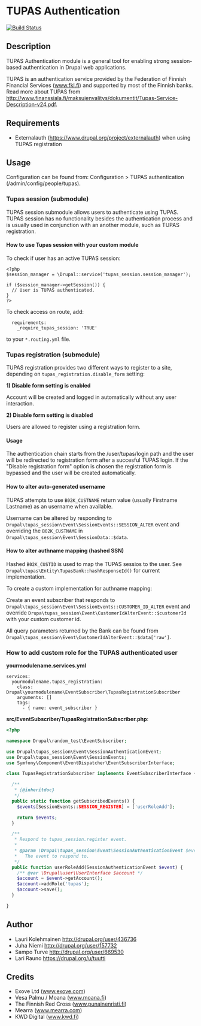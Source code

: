 # TUPAS Authentication
[![Build Status](https://travis-ci.org/tuutti/tupas.svg?branch=8.x-1.x)](https://travis-ci.org/tuutti/tupas)

## Description

TUPAS Authentication module is a general tool for enabling strong session-based authentication in Drupal web applications.

TUPAS is an authentication service provided by the Federation of Finnish Financial Services (www.fkl.fi) and supported by most of the Finnish banks. Read more about TUPAS from http://www.finanssiala.fi/maksujenvalitys/dokumentit/Tupas-Service-Description-v24.pdf.

## Requirements

* Externalauth (https://www.drupal.org/project/externalauth) when using TUPAS registration

## Usage

Configuration can be found from: Configuration > TUPAS authentication (/admin/config/people/tupas).

### Tupas session (submodule)

TUPAS session submodule allows users to authenticate using TUPAS. TUPAS session has no functionality besides the authentication process and is usually used in conjunction with an another module, such as TUPAS registration.

#### How to use Tupas session with your custom module

To check if user has an active TUPAS session:

```
<?php
$session_manager = \Drupal::service('tupas_session.session_manager');

if ($session_manager->getSession()) {
  // User is TUPAS authenticated.
}
?>
```

To check access on route, add:

```
  requirements:
    _require_tupas_session: 'TRUE'
```

to your `*.routing.yml` file.


### Tupas registration (submodule)

TUPAS registration provides two different ways to register to a site, depending on `tupas_registration.disable_form` setting:

**1) Disable form setting is enabled**

Account will be created and logged in automatically without any user interaction.

**2) Disable form setting is disabled**

Users are allowed to register using a registration form.

#### Usage

The authentication chain starts from the /user/tupas/login path and the user will be redirected to registration form after a succesful TUPAS login. If the "Disable registration form" option is chosen the registration form is bypassed and the user will be created automatically.

#### How to alter auto-generated username
TUPAS attempts to use `B02K_CUSTNAME` return value (usually Firstname Lastname) as an username when available.

Username can be altered by responding to `Drupal\tupas_session\Event\SessionEvents::SESSION_ALTER` event and overriding the `B02K_CUSTNAME` in `Drupal\tupas_session\Event\SessionData::$data`.

#### How to alter authname mapping (hashed SSN)

Hashed `B02K_CUSTID` is used to map the TUPAS sessios to the user. See `Drupal\tupas\Entity\TupasBank::hashResponseId()` for current implementation.

To create a custom implementation for authname mapping:

Create an event subscriber that responds to `Drupal\tupas_session\Event\SessionEvents::CUSTOMER_ID_ALTER` event and override `Drupa\tupas_session\Event\CustomerIdAlterEvent::$customerId` with your custom customer id.

All query parameters returned by the Bank can be found from `Drupal\tupas_session\Event\CustomerIdAlterEvent::$data['raw']`.

### How to add custom role for the TUPAS authenticated user

**yourmodulename.services.yml**
```
services:
  yourmodulename.tupas_registration:
    class: Drupal\yourmodulename\EventSubscriber\TupasRegistrationSubscriber
    arguments: []
    tags:
      - { name: event_subscriber }

```

**src/EventSubscriber/TupasRegistrationSubscriber.php**:

```php
<?php

namespace Drupal\random_test\EventSubscriber;

use Drupal\tupas_session\Event\SessionAuthenticationEvent;
use Drupal\tupas_session\Event\SessionEvents;
use Symfony\Component\EventDispatcher\EventSubscriberInterface;

class TupasRegistrationSubscriber implements EventSubscriberInterface {

  /**
   * {@inheritdoc}
   */
  public static function getSubscribedEvents() {
    $events[SessionEvents::SESSION_REGISTER] = ['userRoleAdd'];

    return $events;
  }

  /**
   * Respond to tupas_session.register event.
   *
   * @param \Drupal\tupas_session\Event\SessionAuthenticationEvent $event
   *   The event to respond to.
   */
  public function userRoleAdd(SessionAuthenticationEvent $event) {
    /** @var \Drupal\user\UserInterface $account */
    $account = $event->getAccount();
    $account->addRole('tupas');
    $account->save();
  }

}

```

## Author

- Lauri Kolehmainen <http://drupal.org/user/436736>
- Juha Niemi <http://drupal.org/user/157732>
- Sampo Turve <http://drupal.org/user/669530>
- Lari Rauno <https://drupal.org/u/tuutti>

## Credits

- Exove Ltd (www.exove.com)
- Vesa Palmu / Moana (www.moana.fi)
- The Finnish Red Cross (www.punainenristi.fi)
- Mearra (www.mearra.com)
- KWD Digital (www.kwd.fi)
